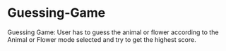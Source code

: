 # Guessing-Game
Guessing Game: User has to guess the animal or flower according to the Animal or Flower mode selected and try to get the highest score.
